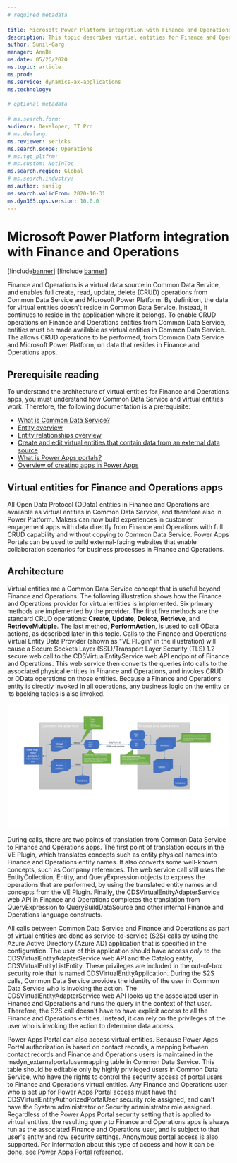 ```yaml
---
# required metadata

title: Microsoft Power Platform integration with Finance and Operations
description: This topic describes virtual entities for Finance and Operations in Common Data Service.
author: Sunil-Garg
manager: AnnBe
ms.date: 05/26/2020
ms.topic: article
ms.prod:
ms.service: dynamics-ax-applications
ms.technology: 

# optional metadata

# ms.search.form:
audience: Developer, IT Pro
# ms.devlang: 
ms.reviewer: sericks
ms.search.scope: Operations
# ms.tgt_pltfrm: 
# ms.custom: NotInToc
ms.search.region: Global
# ms.search.industry:
ms.author: sunilg
ms.search.validFrom: 2020-10-31
ms.dyn365.ops.version: 10.0.0
---
```


# Microsoft Power Platform integration with Finance and Operations

[!include[banner](../includes/banner.md)]
[!include [banner](../includes/preview-banner.md)]

Finance and Operations is a virtual data source in Common Data Service, and enables full create, read, update, delete (CRUD) operations from Common Data Service and Microsoft Power Platform. By definition, the data for virtual entities doesn't reside in Common Data Service. Instead, it continues to reside in the application where it belongs. To enable CRUD operations on Finance and Operations entities from Common Data Service, entities must be made available as virtual entities in Common Data Service. The allows CRUD operations to be performed, from Common Data Service and Microsoft Power Platform, on data that resides in Finance and Operations apps.

## Prerequisite reading

To understand the architecture of virtual entities for Finance and Operations apps, you must understand how Common Data Service and virtual entities work. Therefore, the following documentation is a prerequisite:

- [What is Common Data Service?](https://docs.microsoft.com/powerapps/maker/common-data-service/data-platform-intro)
- [Entity overview](https://docs.microsoft.com/powerapps/maker/common-data-service/entity-overview)
- [Entity relationships overview](https://docs.microsoft.com/powerapps/maker/common-data-service/relationships-overview)
- [Create and edit virtual entities that contain data from an external data source](https://docs.microsoft.com/powerapps/maker/common-data-service/create-edit-virtual-entities)
- [What is Power Apps portals?](https://docs.microsoft.com/powerapps/maker/portals/overview)
- [Overview of creating apps in Power Apps](https://docs.microsoft.com/powerapps/maker/)

## Virtual entities for Finance and Operations apps

All Open Data Protocol (OData) entities in Finance and Operations are available as virtual entities in Common Data Service, and therefore also in Power Platform. Makers can now build experiences in customer engagement apps with data directly from Finance and Operations with full CRUD capability and without copying to Common Data Service. Power Apps Portals can be used to build external-facing websites that enable collaboration scenarios for business processes in Finance and Operations.

## Architecture

Virtual entities are a Common Data Service concept that is useful beyond Finance and Operations. The following illustration shows how the Finance and Operations provider for virtual entities is implemented. Six primary methods are implemented by the provider. The first five methods are the standard CRUD operations: **Create**, **Update**, **Delete**, **Retrieve**, and **RetrieveMultiple**. The last method, **PerformAction**, is used to call OData actions, as described later in this topic. Calls to the Finance and Operations Virtual Entity Data Provider (shown as "VE Plugin" in the illustration) will cause a Secure Sockets Layer (SSL)/Transport Layer Security (TLS) 1.2 secure web call to the CDSVirtualEntityService web API endpoint of Finance and Operations. This web service then converts the queries into calls to the associated physical entities in Finance and Operations, and invokes CRUD or OData operations on those entities. Because a Finance and Operations entity is directly invoked in all operations, any business logic on the entity or its backing tables is also invoked.

[![Architecture of virtual entities for Finance and Operations apps](../media/fovearchitecture.png)](../media/fovearchitecture.png)

During calls, there are two points of translation from Common Data Service to Finance and Operations apps. The first point of translation occurs in the VE Plugin, which translates concepts such as entity physical names into Finance and Operations entity names. It also converts some well-known concepts, such as Company references. The web service call still uses the EntityCollection, Entity, and QueryExpression objects to express the operations that are performed, by using the translated entity names and concepts from the VE Plugin. Finally, the CDSVirtualEntityAdapterService web API in Finance and Operations completes the translation from QueryExpression to QueryBuildDataSource and other internal Finance and Operations language constructs.

All calls between Common Data Service and Finance and Operations as part of virtual entities are done as service-to-service (S2S) calls by using the Azure Active Directory (Azure AD) application that is specified in the configuration. The user of this application should have access *only* to the CDSVirtualEntityAdapterService web API and the Catalog entity, CDSVirtualEntityListEntity. These privileges are included in the out-of-box security role that is named CDSVirtualEntityApplication. During the S2S calls, Common Data Service provides the identity of the user in Common Data Service who is invoking the action. The CDSVirtualEntityAdapterService web API looks up the associated user in Finance and Operations and runs the query in the context of that user. Therefore, the S2S call doesn't have to have explicit access to all the Finance and Operations entities. Instead, it can rely on the privileges of the user who is invoking the action to determine data access.

Power Apps Portal can also access virtual entities. Because Power Apps Portal authorization is based on contact records, a mapping between contact records and Finance and Operations users is maintained in the msdyn\_externalportalusermapping table in Common Data Service. This table should be editable only by highly privileged users in Common Data Service, who have the rights to control the security access of portal users to Finance and Operations virtual entities. Any Finance and Operations user who is set up for Power Apps Portal access must have the CDSVirtualEntityAuthorizedPortalUser security role assigned, and can't have the System administrator or Security administrator role assigned. Regardless of the Power Apps Portal security setting that is applied to virtual entities, the resulting query to Finance and Operations apps is always run as the associated Finance and Operations user, and is subject to that user's entity and row security settings. Anonymous portal access is also supported. For information about this type of access and how it can be done, see [Power Apps Portal reference](power-portal-reference.md).
